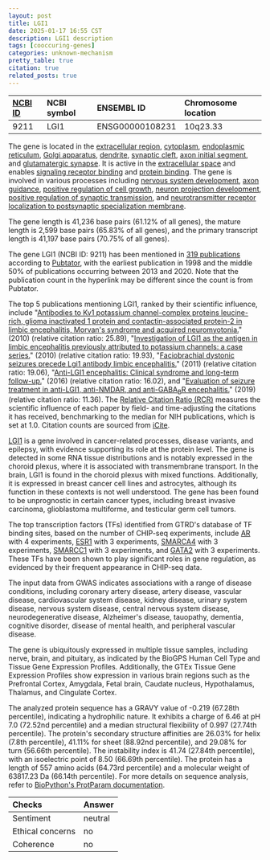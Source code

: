 ```yaml
---
layout: post
title: LGI1
date: 2025-01-17 16:55 CST
description: LGI1 description
tags: [cooccuring-genes]
categories: unknown-mechanism
pretty_table: true
citation: true
related_posts: true
---
```




| [NCBI ID](https://www.ncbi.nlm.nih.gov/gene/9211) | NCBI symbol | ENSEMBL ID | Chromosome location |
| :-------- | :------- | :-------- | :------- |
| 9211  | LGI1 | ENSG00000108231 | 10q23.33 |



The gene is located in the [extracellular region](https://amigo.geneontology.org/amigo/term/GO:0005576), [cytoplasm](https://amigo.geneontology.org/amigo/term/GO:0005737), [endoplasmic reticulum](https://amigo.geneontology.org/amigo/term/GO:0005783), [Golgi apparatus](https://amigo.geneontology.org/amigo/term/GO:0005794), [dendrite](https://amigo.geneontology.org/amigo/term/GO:0030425), [synaptic cleft](https://amigo.geneontology.org/amigo/term/GO:0043083), [axon initial segment](https://amigo.geneontology.org/amigo/term/GO:0043194), and [glutamatergic synapse](https://amigo.geneontology.org/amigo/term/GO:0098978). It is active in the [extracellular space](https://amigo.geneontology.org/amigo/term/GO:0005615) and enables [signaling receptor binding](https://amigo.geneontology.org/amigo/term/GO:0005102) and [protein binding](https://amigo.geneontology.org/amigo/term/GO:0005515). The gene is involved in various processes including [nervous system development](https://amigo.geneontology.org/amigo/term/GO:0007399), [axon guidance](https://amigo.geneontology.org/amigo/term/GO:0007411), [positive regulation of cell growth](https://amigo.geneontology.org/amigo/term/GO:0030307), [neuron projection development](https://amigo.geneontology.org/amigo/term/GO:0031175), [positive regulation of synaptic transmission](https://amigo.geneontology.org/amigo/term/GO:0050806), and [neurotransmitter receptor localization to postsynaptic specialization membrane](https://amigo.geneontology.org/amigo/term/GO:0099645).


The gene length is 41,236 base pairs (61.12% of all genes), the mature length is 2,599 base pairs (65.83% of all genes), and the primary transcript length is 41,197 base pairs (70.75% of all genes).


The gene LGI1 (NCBI ID: 9211) has been mentioned in [319 publications](https://pubmed.ncbi.nlm.nih.gov/?term=%22LGI1%22) according to [Pubtator](https://academic.oup.com/nar/article/47/W1/W587/5494727), with the earliest publication in 1998 and the middle 50% of publications occurring between 2013 and 2020. Note that the publication count in the hyperlink may be different since the count is from Pubtator.


The top 5 publications mentioning LGI1, ranked by their scientific influence, include "[Antibodies to Kv1 potassium channel-complex proteins leucine-rich, glioma inactivated 1 protein and contactin-associated protein-2 in limbic encephalitis, Morvan's syndrome and acquired neuromyotonia.](https://pubmed.ncbi.nlm.nih.gov/20663977)" (2010) (relative citation ratio: 25.89), "[Investigation of LGI1 as the antigen in limbic encephalitis previously attributed to potassium channels: a case series.](https://pubmed.ncbi.nlm.nih.gov/20580615)" (2010) (relative citation ratio: 19.93), "[Faciobrachial dystonic seizures precede Lgi1 antibody limbic encephalitis.](https://pubmed.ncbi.nlm.nih.gov/21416487)" (2011) (relative citation ratio: 19.06), "[Anti-LGI1 encephalitis: Clinical syndrome and long-term follow-up.](https://pubmed.ncbi.nlm.nih.gov/27590293)" (2016) (relative citation ratio: 16.02), and "[Evaluation of seizure treatment in anti-LGI1, anti-NMDAR, and anti-GABA<sub>B</sub>R encephalitis.](https://pubmed.ncbi.nlm.nih.gov/30979857)" (2019) (relative citation ratio: 11.36). The [Relative Citation Ratio (RCR)](https://journals.plos.org/plosbiology/article?id=10.1371/journal.pbio.1002541) measures the scientific influence of each paper by field- and time-adjusting the citations it has received, benchmarking to the median for NIH publications, which is set at 1.0. Citation counts are sourced from [iCite](https://icite.od.nih.gov).


[LGI1](https://www.proteinatlas.org/ENSG00000108231-LGI1) is a gene involved in cancer-related processes, disease variants, and epilepsy, with evidence supporting its role at the protein level. The gene is detected in some RNA tissue distributions and is notably expressed in the choroid plexus, where it is associated with transmembrane transport. In the brain, LGI1 is found in the choroid plexus with mixed functions. Additionally, it is expressed in breast cancer cell lines and astrocytes, although its function in these contexts is not well understood. The gene has been found to be unprognostic in certain cancer types, including breast invasive carcinoma, glioblastoma multiforme, and testicular germ cell tumors.


The top transcription factors (TFs) identified from GTRD's database of TF binding sites, based on the number of CHIP-seq experiments, include [AR](https://www.ncbi.nlm.nih.gov/gene/367) with 4 experiments, [ESR1](https://www.ncbi.nlm.nih.gov/gene/2099) with 3 experiments, [SMARCA4](https://www.ncbi.nlm.nih.gov/gene/6597) with 3 experiments, [SMARCC1](https://www.ncbi.nlm.nih.gov/gene/6599) with 3 experiments, and [GATA2](https://www.ncbi.nlm.nih.gov/gene/2624) with 3 experiments. These TFs have been shown to play significant roles in gene regulation, as evidenced by their frequent appearance in CHIP-seq data.



The input data from GWAS indicates associations with a range of disease conditions, including coronary artery disease, artery disease, vascular disease, cardiovascular system disease, kidney disease, urinary system disease, nervous system disease, central nervous system disease, neurodegenerative disease, Alzheimer's disease, tauopathy, dementia, cognitive disorder, disease of mental health, and peripheral vascular disease.



The gene is ubiquitously expressed in multiple tissue samples, including nerve, brain, and pituitary, as indicated by the BioGPS Human Cell Type and Tissue Gene Expression Profiles. Additionally, the GTEx Tissue Gene Expression Profiles show expression in various brain regions such as the Prefrontal Cortex, Amygdala, Fetal brain, Caudate nucleus, Hypothalamus, Thalamus, and Cingulate Cortex.




The analyzed protein sequence has a GRAVY value of -0.219 (67.28th percentile), indicating a hydrophilic nature. It exhibits a charge of 6.46 at pH 7.0 (72.52nd percentile) and a median structural flexibility of 0.997 (27.74th percentile). The protein's secondary structure affinities are 26.03% for helix (7.8th percentile), 41.11% for sheet (88.92nd percentile), and 29.08% for turn (56.66th percentile). The instability index is 41.74 (27.84th percentile), with an isoelectric point of 8.50 (66.69th percentile). The protein has a length of 557 amino acids (64.73rd percentile) and a molecular weight of 63817.23 Da (66.14th percentile). For more details on sequence analysis, refer to [BioPython's ProtParam documentation](https://biopython.org/docs/1.75/api/Bio.SeqUtils.ProtParam.html).





| Checks    | Answer |
| :-------- | :------- |
| Sentiment  | neutral   |
| Ethical concerns | no     |
| Coherence    | no    |